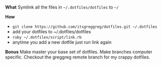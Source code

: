 **What**
Symlink all the files in `~/.dotfiles/dotfiles` to `~/`

**How**
 - `git clone https://github.com/itsgreggreg/dotfiles.git ~/.dotfiles`
 - add your dotfiles to ~/.dotfiles/dotfiles
 - `ruby ~/.dotfiles/script/link.rb`
 - anytime you add a new dotfile just run link again

**Bonus**
Make master your base set of dotfiles.
Make branches computer specific.
Checkout the greggreg remote branch for my crappy dotfiles.
